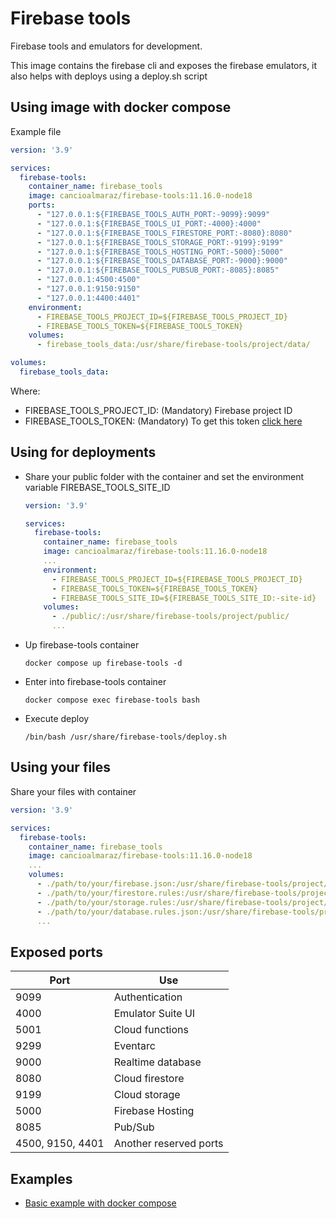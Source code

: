 # Firebase tools

Firebase tools and emulators for development.

This image contains the firebase cli and exposes the firebase emulators, it also helps with deploys using a deploy.sh script

## Using image with docker compose

Example file

```yml
version: '3.9'

services:
  firebase-tools:
    container_name: firebase_tools
    image: cancioalmaraz/firebase-tools:11.16.0-node18
    ports:
      - "127.0.0.1:${FIREBASE_TOOLS_AUTH_PORT:-9099}:9099"
      - "127.0.0.1:${FIREBASE_TOOLS_UI_PORT:-4000}:4000"
      - "127.0.0.1:${FIREBASE_TOOLS_FIRESTORE_PORT:-8080}:8080"
      - "127.0.0.1:${FIREBASE_TOOLS_STORAGE_PORT:-9199}:9199"
      - "127.0.0.1:${FIREBASE_TOOLS_HOSTING_PORT:-5000}:5000"
      - "127.0.0.1:${FIREBASE_TOOLS_DATABASE_PORT:-9000}:9000"
      - "127.0.0.1:${FIREBASE_TOOLS_PUBSUB_PORT:-8085}:8085"
      - "127.0.0.1:4500:4500"
      - "127.0.0.1:9150:9150"
      - "127.0.0.1:4400:4401"
    environment:
      - FIREBASE_TOOLS_PROJECT_ID=${FIREBASE_TOOLS_PROJECT_ID}
      - FIREBASE_TOOLS_TOKEN=${FIREBASE_TOOLS_TOKEN}
    volumes:
      - firebase_tools_data:/usr/share/firebase-tools/project/data/

volumes:
  firebase_tools_data:
```

Where:
- FIREBASE_TOOLS_PROJECT_ID: (Mandatory) Firebase project ID
- FIREBASE_TOOLS_TOKEN: (Mandatory) To get this token [click here](https://firebase.google.com/docs/cli#cli-ci-systems)

## Using for deployments

- Share your public folder with the container and set the environment variable FIREBASE_TOOLS_SITE_ID

  ```yml
  version: '3.9'

  services:
    firebase-tools:
      container_name: firebase_tools
      image: cancioalmaraz/firebase-tools:11.16.0-node18
      ...
      environment:
        - FIREBASE_TOOLS_PROJECT_ID=${FIREBASE_TOOLS_PROJECT_ID}
        - FIREBASE_TOOLS_TOKEN=${FIREBASE_TOOLS_TOKEN}
        - FIREBASE_TOOLS_SITE_ID=${FIREBASE_TOOLS_SITE_ID:-site-id}
      volumes:
        - ./public/:/usr/share/firebase-tools/project/public/
        ...
  ```

- Up firebase-tools container

  ```shell
  docker compose up firebase-tools -d
  ```

- Enter into firebase-tools container

  ```shell
  docker compose exec firebase-tools bash
  ```

- Execute deploy

  ```shell
  /bin/bash /usr/share/firebase-tools/deploy.sh
  ```

## Using your files

Share your files with container

```yml
version: '3.9'

services:
  firebase-tools:
    container_name: firebase_tools
    image: cancioalmaraz/firebase-tools:11.16.0-node18
    ...
    volumes:
      - ./path/to/your/firebase.json:/usr/share/firebase-tools/project/firebase.json
      - ./path/to/your/firestore.rules:/usr/share/firebase-tools/project/firestore.rules
      - ./path/to/your/storage.rules:/usr/share/firebase-tools/project/storage.rules
      - ./path/to/your/database.rules.json:/usr/share/firebase-tools/project/database.rules.json
      ...
```

## Exposed ports

| Port             | Use                    |
| ---------------- | ---------------------- |
| 9099             | Authentication         |
| 4000             | Emulator Suite UI      |
| 5001             | Cloud functions        |
| 9299             | Eventarc               |
| 9000             | Realtime database      |
| 8080             | Cloud firestore        |
| 9199             | Cloud storage          |
| 5000             | Firebase Hosting       |
| 8085             | Pub/Sub                |
| 4500, 9150, 4401 | Another reserved ports |

## Examples

- [Basic example with docker compose](https://github.com/cancioalmaraz/firebase-tools/tree/main/examples/basic-example-with-docker-compose)
